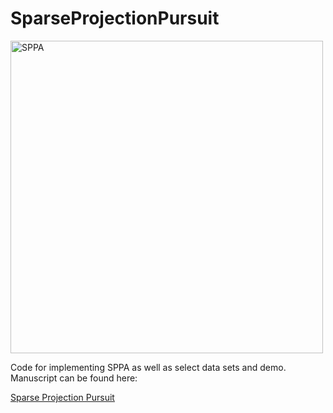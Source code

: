 # SparseProjectionPursuit

<img src="https://S-Driscoll.github.io/src/common/GraphAbs.png" alt="SPPA" width="500" align="middle"/>

Code for implementing SPPA as well as select data sets and demo. Manuscript can be found here:

[Sparse Projection Pursuit](https://pubs.acs.org/doi/abs/10.1021/acs.analchem.9b03166)
